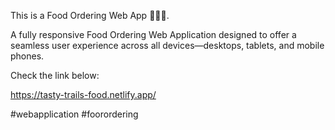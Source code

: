 This is a Food Ordering Web App 🍔🍕🍜. 

A fully responsive Food Ordering Web Application designed to offer a seamless user experience across all devices—desktops, tablets, and mobile phones.

Check the link below:

https://tasty-trails-food.netlify.app/

#webapplication #foorordering
